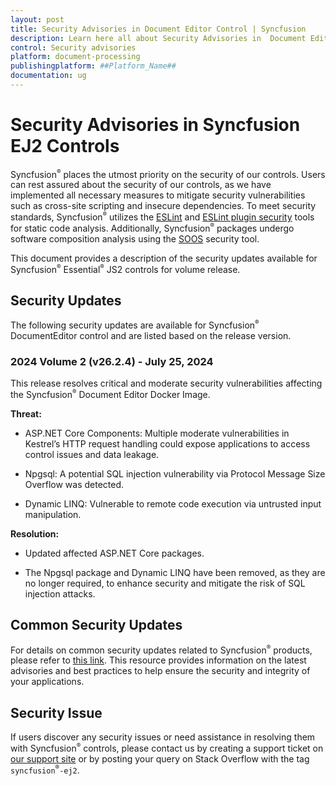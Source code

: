 ```yaml
---
layout: post
title: Security Advisories in Document Editor Control | Syncfusion
description: Learn here all about Security Advisories in  Document Editor component of Syncfusion Essential JS 2 and more.
control: Security advisories 
platform: document-processing
publishingplatform: ##Platform_Name##
documentation: ug
---
```


# Security Advisories in Syncfusion EJ2 Controls

Syncfusion<sup style="font-size:70%">&reg;</sup> places the utmost priority on the security of our controls. Users can rest assured about the security of our controls, as we have implemented all necessary measures to mitigate security vulnerabilities such as cross-site scripting and insecure dependencies. To meet security standards, Syncfusion<sup style="font-size:70%">&reg;</sup> utilizes the [ESLint](https://eslint.org/) and [ESLint plugin security](https://github.com/eslint-community/eslint-plugin-security#rules) tools for static code analysis. Additionally, Syncfusion<sup style="font-size:70%">&reg;</sup> packages undergo software composition analysis using the [SOOS](https://soos.io/) security tool.

This document provides a description of the security updates available for Syncfusion<sup style="font-size:70%">&reg;</sup> Essential<sup style="font-size:70%">&reg;</sup> JS2 controls for volume release.

## Security Updates

The following security updates are available for Syncfusion<sup style="font-size:70%">&reg;</sup> DocumentEditor control and are listed based on the release version. 

### 2024 Volume 2 (v26.2.4) - July 25, 2024

This release resolves critical and moderate security vulnerabilities affecting the Syncfusion<sup style="font-size:70%">&reg;</sup> Document Editor Docker Image.

**Threat:**

* ASP.NET Core Components: Multiple moderate vulnerabilities in Kestrel’s HTTP request handling could expose applications to access control issues and data leakage.

* Npgsql: A potential SQL injection vulnerability via Protocol Message Size Overflow was detected.

* Dynamic LINQ: Vulnerable to remote code execution via untrusted input manipulation.

**Resolution:**

* Updated affected ASP.NET Core packages.

* The Npgsql package and Dynamic LINQ have been removed, as they are no longer required, to enhance security and mitigate the risk of SQL injection attacks.

## Common Security Updates


For details on common security updates related to Syncfusion<sup style="font-size:70%">&reg;</sup> products, please refer to [this link](https://ej2.syncfusion.com/aspnetcore/documentation/common/content-security-policy). This resource provides information on the latest advisories and best practices to help ensure the security and integrity of your applications.


## Security Issue

If users discover any security issues or need assistance in resolving them with Syncfusion<sup style="font-size:70%">&reg;</sup> controls, please contact us by creating a support ticket on [our support site](https://syncfusion.com/support) or by posting your query on Stack Overflow with the tag `syncfusion`<sup style="font-size:70%">&reg;</sup>`-ej2`.
